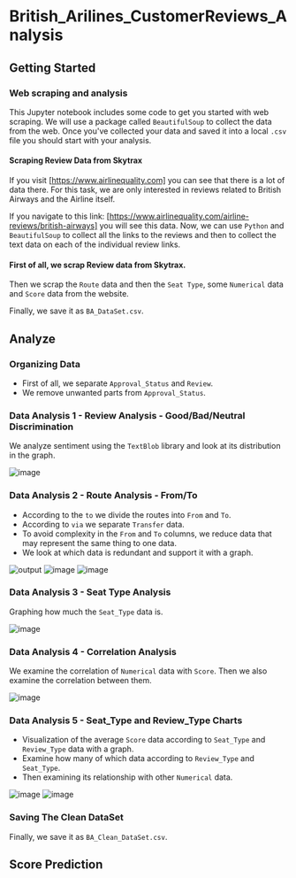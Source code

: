 # British_Arilines_CustomerReviews_Analysis
## Getting Started
### Web scraping and analysis

This Jupyter notebook includes some code to get you started with web scraping. We will use a package called `BeautifulSoup` to collect the data from the web. Once you've collected your data and saved it into a local `.csv` file you should start with your analysis.

#### Scraping Review Data from Skytrax

If you visit [https://www.airlinequality.com] you can see that there is a lot of data there. For this task, we are only interested in reviews related to British Airways and the Airline itself.

If you navigate to this link: [https://www.airlinequality.com/airline-reviews/british-airways] you will see this data. Now, we can use `Python` and `BeautifulSoup` to collect all the links to the reviews and then to collect the text data on each of the individual review links.

#### First of all, we scrap Review data from Skytrax. 
Then we scrap the `Route` data and then the `Seat Type`, some `Numerical` data and `Score` data from the website.

Finally, we save it as `BA_DataSet.csv`.

## Analyze
### Organizing Data

* First of all, we separate `Approval_Status` and `Review`.
* We remove unwanted parts from `Approval_Status`. 

### Data Analysis 1 - Review Analysis - Good/Bad/Neutral Discrimination

We analyze sentiment using the `TextBlob` library and look at its distribution in the graph.

![image](https://github.com/TolgaKilinckaya/British_Arilines_CustomerReviews_Analysis/assets/119072606/667d77dd-affe-40eb-8024-e311e4df7bab)

### Data Analysis 2 - Route Analysis - From/To

* According to the `to` we divide the routes into `From` and `To`. 
* According to `via` we separate `Transfer` data.
* To avoid complexity in the `From` and `To` columns, we reduce data that may represent the same thing to one data.
* We look at which data is redundant and support it with a graph.

![output](https://github.com/TolgaKilinckaya/British_Arilines_CustomerReviews_Analysis/assets/119072606/f8e553f1-e260-4db3-a94d-93f04010d901)
![image](https://github.com/TolgaKilinckaya/British_Arilines_CustomerReviews_Analysis/assets/119072606/b6f0c3e2-33a3-45b8-b4c4-a01bc568d55c)
![image](https://github.com/TolgaKilinckaya/British_Arilines_CustomerReviews_Analysis/assets/119072606/e672674b-87b7-4c5f-aa9b-781da29cd4fc)


### Data Analysis 3 - Seat Type Analysis

Graphing how much the `Seat_Type` data is.

![image](https://github.com/TolgaKilinckaya/British_Arilines_CustomerReviews_Analysis/assets/119072606/17cd9432-ef9a-4686-b7e9-aa31d1507f53)


### Data Analysis 4 - Correlation Analysis

We examine the correlation of `Numerical` data with `Score`. Then we also examine the correlation between them.

![image](https://github.com/TolgaKilinckaya/British_Arilines_CustomerReviews_Analysis/assets/119072606/88cc166a-60d0-4de5-a553-c41759e8c9f7)


### Data Analysis 5 - Seat_Type and Review_Type Charts

* Visualization of the average `Score` data according to `Seat_Type` and `Review_Type` data with a graph.
* Examine how many of which data according to `Review_Type` and `Seat_Type`. 
* Then examining its relationship with other `Numerical` data.

![image](https://github.com/TolgaKilinckaya/British_Arilines_CustomerReviews_Analysis/assets/119072606/e7181fda-25c4-4121-bc67-f3eaebbb1a70)
![image](https://github.com/TolgaKilinckaya/British_Arilines_CustomerReviews_Analysis/assets/119072606/bd5cdfca-c143-47ee-9173-67aedce9fb2f)


### Saving The Clean DataSet

Finally, we save it as `BA_Clean_DataSet.csv`.

## Score Prediction
